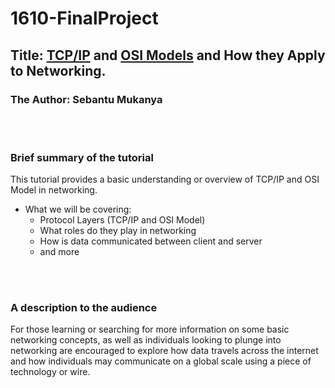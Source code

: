 # 1610-FinalProject

##  Title: [TCP/IP](TCP_IP_Model.md) and [OSI Models](OSI_Model.md) and How they Apply to Networking.

### The Author: Sebantu Mukanya

<br></br>

### Brief summary of the tutorial
This tutorial provides a basic understanding or overview of TCP/IP and OSI Model in networking.
  * What we will be covering:
    * Protocol Layers (TCP/IP and OSI Model)
    * What roles do they play in networking
    * How is data communicated between client and server
    * and more

<br></br>

### A description to the audience
For those learning or searching for more information on some basic networking concepts, as well as individuals looking to plunge into networking are encouraged to explore how data travels across the internet 
and how individuals may communicate on a global scale using a piece of technology or wire.

